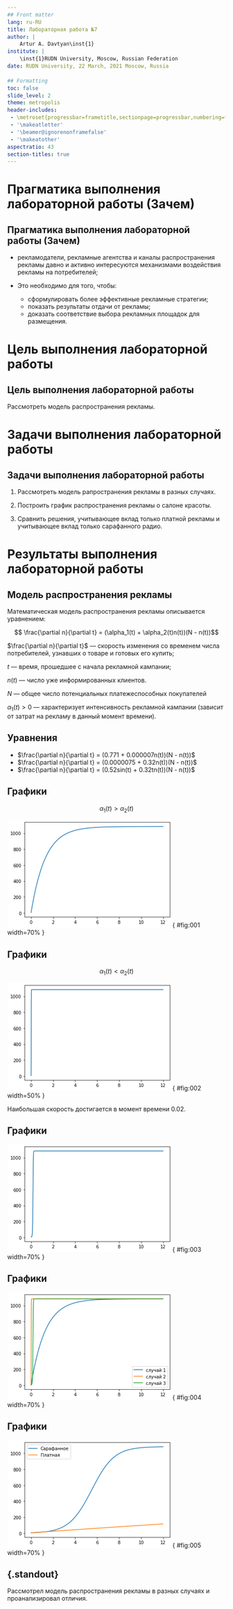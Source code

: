 ```yaml
---
## Front matter
lang: ru-RU
title: Лабораторная работа №7
author: |
	Artur A. Davtyan\inst{1}
institute: |
	\inst{1}RUDN University, Moscow, Russian Federation
date: RUDN University, 22 March, 2021 Moscow, Russia

## Formatting
toc: false
slide_level: 2
theme: metropolis
header-includes: 
 - \metroset{progressbar=frametitle,sectionpage=progressbar,numbering=fraction}
 - '\makeatletter'
 - '\beamer@ignorenonframefalse'
 - '\makeatother'
aspectratio: 43
section-titles: true
---
```


# Прагматика выполнения лабораторной работы (Зачем)

## Прагматика выполнения лабораторной работы (Зачем)

- рекламодатели, рекламные агентства и каналы распространения рекламы давно и активно интересуются механизмами воздействия рекламы на потребителей;

- Это необходимо для того, чтобы:
	- сформулировать более эффективные рекламные стратегии;
	- показать результаты отдачи от рекламы; 
	- доказать соответствие выбора рекламных площадок для размещения.

# Цель выполнения лабораторной работы

## Цель выполнения лабораторной работы

Рассмотреть модель распространения рекламы.

# Задачи выполнения лабораторной работы

## Задачи выполнения лабораторной работы

1. Рассмотреть модель рапространения рекламы в разных случаях.

2. Построить график распространения рекламы о салоне красоты.

3. Сравнить решения, учитывающее вклад только платной рекламы и учитывающее вклад только сарафанного радио.

# Результаты выполнения лабораторной работы

## Модель распространения рекламы

Математическая модель распространения рекламы описывается уравнением:

$$ \frac{\partial n}{\partial t} = (\alpha_1(t) + \alpha_2(t)n(t))(N - n(t))$$

$\frac{\partial n}{\partial t}$ — скорость изменения со временем числа потребителей, узнавших о товаре и готовых его купить;

$t$ — время, прошедшее с начала рекламной кампании;

$n(t)$ — число уже информированных клиентов. 

$N$ — общее число потенциальных платежеспособных покупателей

$\alpha_1(t)>0$ — характеризует интенсивность рекламной кампании (зависит от затрат на рекламу в данный момент времени).

## Уравнения

- $\frac{\partial n}{\partial t} = (0.771 + 0.000007n(t))(N - n(t))$
- $\frac{\partial n}{\partial t} = (0.0000075 + 0.32n(t))(N - n(t))$
- $\frac{\partial n}{\partial t} = (0.52sin(t) + 0.32tn(t))(N - n(t))$

## Графики

$$ \alpha_1(t) > \alpha_2(t) $$

![Первый случай: $\alpha_1(t) = 0.771$, $\alpha_2(t) = 0.000007$](image/3.png){ #fig:001 width=70% }

## Графики

$$ \alpha_1(t) < \alpha_2(t) $$

![Второй случай: $\alpha_1(t) = 0.0000075$, $\alpha_2(t) = 0.32$](image/4.png){ #fig:002 width=50% }

Наибольшая скорость достигается в момент времени 0.02.

## Графики

![Третий случай: $\alpha_1(t) = 0.52*np.sin(t)$, $\alpha_2(t) = 0.32t$](image/5.png){ #fig:003 width=70% }

## Графики

![Все случаи вместе](image/6.png){ #fig:004 width=70% }

## Графики

![Сравнение эффективности, $\alpha_1(t) = \alpha_2(t) = 0.009$](image/7.png){ #fig:005 width=70% }

## {.standout}

Рассмотрел модель распространения рекламы в разных случаях и проанализировал отличия.
